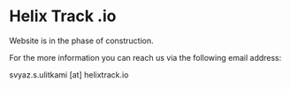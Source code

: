 # Helix Track .io

Website is in the phase of construction.

For the more information you can reach us via the following email address: 

svyaz.s.ulitkami [at] helixtrack.io
